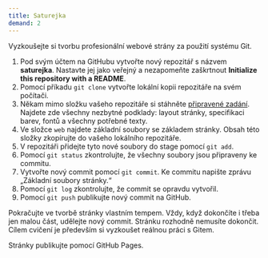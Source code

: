 ```yaml
---
title: Saturejka
demand: 2
---
```


Vyzkoušejte si tvorbu profesionální webové strány za použití systému Git.

1. Pod svým účtem na GitHubu vytvořte nový repozitář s názvem **saturejka**. Nastavte jej jako veřejný a nezapomeňte zaškrtnout **Initialize this repository with a README**.
1. Pomocí příkadu `git clone` vytvořte lokální kopii repozitáře na svém počítači.
1. Někam mimo složku vašeho repozitáře si stáhněte [připravené zadání](assets/saturejka-zadani.zip). Najdete zde všechny nezbytné podklady: layout stránky, specifikaci barev, fontů a všechny potřebné texty.
1. Ve složce `web` najdete základní soubory se základem stránky. Obsah této složky zkopírujte do vašeho lokálního repozitáře.
1. V repozitáři přidejte tyto nové soubory do stage pomocí `git add`.
1. Pomocí `git status` zkontrolujte, že všechny soubory jsou připraveny ke commitu.
1. Vytvořte nový commit pomocí `git commit`. Ke commitu napište zprávu „Základní soubory stránky.“
1. Pomocí `git log` zkontrolujte, že commit se opravdu vytvořil.
1. Pomocí `git push` publikujte nový commit na GitHub.

Pokračujte ve tvorbě stránky vlastním tempem. Vždy, když dokončíte i třeba jen malou část, udělejte nový commit. Stránku rozhodně nemusíte dokončit. Cílem cvičení je především si vyzkoušet reálnou práci s Gitem.

Stránky publikujte pomocí GitHub Pages.
